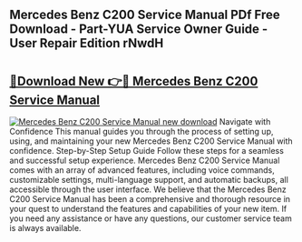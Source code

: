 ## Mercedes Benz C200 Service Manual PDf Free Download - Part-YUA Service Owner Guide - User Repair Edition rNwdH

# <h2><a href="http://bc68012.oget.top/?id=Mercedes+Benz+C200+Service+Manual">🔗Download New 👉🔴 Mercedes Benz C200 Service Manual</a></h2>

[![Mercedes Benz C200 Service Manual new download](https://i.imgur.com/5g1atiW.png)](http://bc68012.oget.top/?id=Mercedes+Benz+C200+Service+Manual)
Navigate with Confidence This manual guides you through the process of setting up, using, and maintaining your new Mercedes Benz C200 Service Manual with confidence. Step-by-Step Setup Guide Follow these steps for a seamless and successful setup experience. Mercedes Benz C200 Service Manual comes with an array of advanced features, including voice commands, customizable settings, multi-language support, and automatic backups, all accessible through the user interface. We believe that the Mercedes Benz C200 Service Manual has been a comprehensive and thorough resource in your quest to understand the features and capabilities of your new item. If you need any assistance or have any questions, our customer service team is always available.
